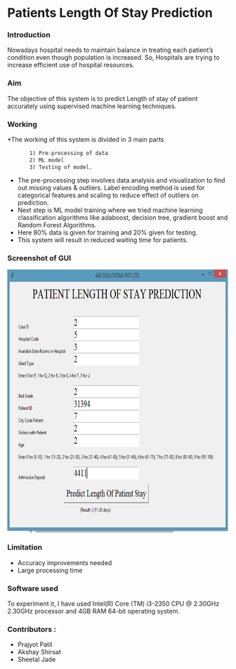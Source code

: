# Patients Length Of Stay Prediction

### Introduction

Nowadays hospital needs to maintain balance in treating each patient’s condition even though population is increased. So, Hospitals are trying to increase efficient use of hospital resources.

### Aim

The objective of this system is to predict Length of stay of patient accurately using supervised machine learning techniques.

### Working

*The working of this system is divided in 3 main parts 
    
           1) Pre-processing of data 
           2) ML model 
           3) Testing of model. 
* The pre-processing step involves data analysis and visualization to find out missing values & outliers. Label encoding method is used for categorical features and scaling to reduce effect of outliers on prediction. 
* Next step is ML model training where we tried machine learning classification algorithms like adaboost, decision tree, gradient boost and Random Forest Algorithms.
* Here 80% data is given for training and 20% given for testing.
* This system will result in reduced waiting time for patients.


### Screenshot of GUI
<img src="https://github.com/SheetalJade2019/PatientLengthOfStayPrediction/blob/main/Patient%20LOS%20Prediction.png" align="center" width="800" height="600">

### Limitation 
 *  Accuracy improvements needed
 *  Large processing time

### Software used

To experiment it, I have used Intel(R) Core (TM) i3-2350 CPU @ 2.30GHz 2.30GHz processor and 4GB RAM 64-bit operating system. 

### Contributors :
  * Prajyot Patil
  * Akshay Shirsat
  * Sheetal Jade  
  

